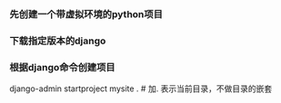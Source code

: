 ### 先创建一个带虚拟环境的python项目

### 下载指定版本的django

### 根据django命令创建项目
django-admin startproject mysite .  # 加. 表示当前目录，不做目录的嵌套